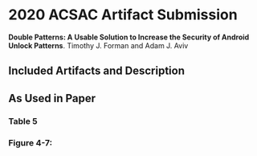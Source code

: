 # 2020 ACSAC Artifact Submission

**Double Patterns: A Usable Solution to Increase the Security of Android Unlock Patterns**. Timothy J. Forman and Adam J. Aviv

## Included Artifacts and Description

## As Used in Paper

### Table 5


### Figure 4-7:

